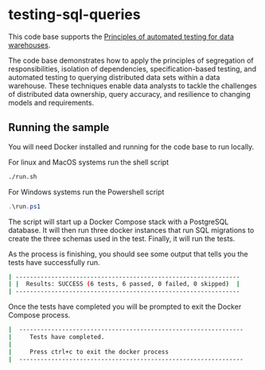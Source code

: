 # testing-sql-queries

This code base supports the [Principles of automated testing for data warehouses](https://leecampbell.com/2024/03/21/principles-of-automated-testing-for-data-warehouse-queries/).

The code base demonstrates how to apply the principles of segregation of responsibilities, isolation of dependencies, specification-based testing, and automated testing to querying distributed data sets within a data warehouse.
These techniques enable data analysts to tackle the challenges of distributed data ownership, query accuracy, and resilience to changing models and requirements.

## Running the sample

You will need Docker installed and running for the code base to run locally.

For linux and MacOS systems run the shell script

```bash
./run.sh
```

For Windows systems run the Powershell script

```Powershell
.\run.ps1
```

The script will start up a Docker Compose stack with a PostgreSQL database.
It will then run three docker instances that run SQL migrations to create the three schemas used in the test.
Finally, it will run the tests.

As the process is finishing, you should see some output that tells you the tests have successfully run.

```bash
| ---------------------------------------------------------------
| |  Results: SUCCESS (6 tests, 6 passed, 0 failed, 0 skipped)  |
| ---------------------------------------------------------------
```

Once the tests have completed you will be prompted to exit the Docker Compose process.

```bash
|  ---------------------------------------------------------------
|     Tests have completed.
|
|     Press ctrl+c to exit the docker process
|  ---------------------------------------------------------------
```
